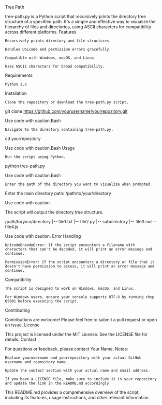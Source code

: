 Tree Path

tree-path.py is a Python script that recursively prints the directory tree structure of a specified path. It's a simple and effective way to visualize the hierarchy of files and directories, using ASCII characters for compatibility across different platforms.
Features

    Recursively prints directory and file structures.

    Handles Unicode and permission errors gracefully.

    Compatible with Windows, macOS, and Linux.

    Uses ASCII characters for broad compatibility.

Requirements

    Python 3.x

Installation

    Clone the repository or download the tree-path.py script.

      
git clone https://github.com/yourusername/yourrepository.git

    

Use code with caution.Bash

    Navigate to the directory containing tree-path.py.

      
cd yourrepository

    

Use code with caution.Bash
Usage

    Run the script using Python.

      
python tree-path.py

    

Use code with caution.Bash

    Enter the path of the directory you want to visualize when prompted.

      
Enter the main directory path: /path/to/your/directory

    

Use code with caution.

The script will output the directory tree structure.

      
/path/to/your/directory
|-- file1.txt
|-- file2.py
|-- subdirectory
    |-- file3.md
    \-- file4.js

    

Use code with caution.
Error Handling

    UnicodeEncodeError: If the script encounters a filename with characters that can't be decoded, it will print an error message and continue.

    PermissionError: If the script encounters a directory or file that it doesn't have permission to access, it will print an error message and continue.

Compatibility

    The script is designed to work on Windows, macOS, and Linux.

    For Windows users, ensure your console supports UTF-8 by running chcp 65001 before executing the script.

Contributing

Contributions are welcome! Please feel free to submit a pull request or open an issue.
License

This project is licensed under the MIT License. See the LICENSE file for details.
Contact

For questions or feedback, please contact Your Name.
Notes:

    Replace yourusername and yourrepository with your actual GitHub username and repository name.

    Update the contact section with your actual name and email address.

    If you have a LICENSE file, make sure to include it in your repository and update the link in the README.md accordingly.

This README.md provides a comprehensive overview of the script, including its features, usage instructions, and other relevant information.

